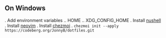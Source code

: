 ## On Windows

. Add environment variables
.. HOME
.. XDG_CONFIG_HOME
. Install [nushell](https://www.nushell.sh)
. Install [neovim](https://github.com/neovim/neovim/releases)
. Install [chezmoi](https://chezmoi.io)
. `chezmoi init --apply https://codeberg.org/JonnyB/dotfiles.git`
